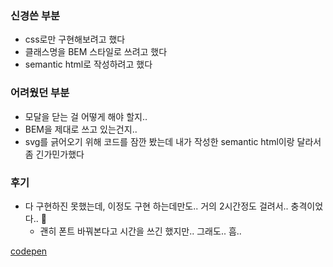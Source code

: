 ### 신경쓴 부분
- css로만 구현해보려고 했다
- 클래스명을 BEM 스타일로 쓰려고 했다
- semantic html로 작성하려고 했다

### 어려웠던 부분
- 모달을 닫는 걸 어떻게 해야 할지..
- BEM을 제대로 쓰고 있는건지..
- svg를 긁어오기 위해 코드를 잠깐 봤는데 내가 작성한 semantic html이랑 달라서 좀 긴가민가했다

### 후기
- 다 구현하진 못했는데, 이정도 구현 하는데만도.. 거의 2시간정도 걸려서.. 충격이었다.. 🫠
  - 괜히 폰트 바꿔본다고 시간을 쓰긴 했지만.. 그래도.. 흠..

[codepen](https://codepen.io/wooooooood/pen/WNgKGzq?editors=1100)